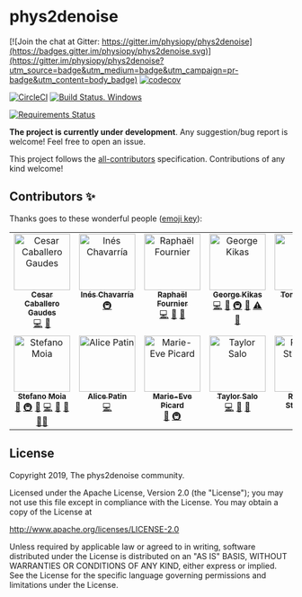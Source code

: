 <!--(https://raw.githubusercontent.com/physiopy/phys2denoise/master/docs/_static/phys2denoise_card.jpg)-->
<a name="readme"></a>
<!-- <img alt="physiopy" src="https://github.com/physiopy/phys2denoise/blob/master/docs/_static/phys2denoise_logo1280×640.png" height="150"> -->

phys2denoise
============

[![Join the chat at Gitter: https://gitter.im/physiopy/phys2denoise](https://badges.gitter.im/physiopy/phys2denoise.svg)](https://gitter.im/physiopy/phys2denoise?utm_source=badge&utm_medium=badge&utm_campaign=pr-badge&utm_content=body_badge)
[![codecov](https://codecov.io/gh/physiopy/phys2denoise/branch/master/graph/badge.svg)](https://codecov.io/gh/physiopy/phys2denoise)

[![CircleCI](https://circleci.com/gh/physiopy/phys2denoise.svg?branch=master&style=shield)](https://circleci.com/gh/physiopy/phys2denoise)
[![Build Status. Windows](https://dev.azure.com/physiopy/phys2denoise/_apis/build/status/physiopy.phys2denoise?branchName=master)](https://dev.azure.com/physiopy/phys2denoise/_build/latest?definitionId=1&branchName=master)
<!--[![See the documentation at: https://phys2denoise.readthedocs.io](https://readthedocs.org/projects/phys2denoise/badge/?version=latest)](https://phys2denoise.readthedocs.io/en/latest/?badge=latest)-->
[![Requirements Status](https://requires.io/github/physiopy/phys2denoise/requirements.svg?branch=master)](https://requires.io/github/physiopy/phys2denoise/requirements/?branch=master)

**The project is currently under development**.
Any suggestion/bug report is welcome! Feel free to open an issue.

This project follows the [all-contributors](https://github.com/all-contributors/all-contributors) specification. Contributions of any kind welcome!

## Contributors ✨

Thanks goes to these wonderful people ([emoji key](https://allcontributors.org/docs/en/emoji-key)):

<!-- ALL-CONTRIBUTORS-LIST:START - Do not remove or modify this section -->
<!-- prettier-ignore-start -->
<!-- markdownlint-disable -->
<table>
  <tbody>
    <tr>
      <td align="center" valign="top" width="12.5%"><a href="https://github.com/CesarCaballeroGaudes"><img src="https://avatars1.githubusercontent.com/u/7611340?v=4?s=100" width="100px;" alt="Cesar Caballero Gaudes"/><br /><sub><b>Cesar Caballero Gaudes</b></sub></a><br /><a href="https://github.com/physiopy/phys2denoise/commits?author=CesarCaballeroGaudes" title="Code">💻</a> <a href="#ideas-CesarCaballeroGaudes" title="Ideas, Planning, & Feedback">🤔</a></td>
      <td align="center" valign="top" width="12.5%"><a href="https://github.com/ineschh"><img src="https://avatars.githubusercontent.com/u/72545702?v=4?s=100" width="100px;" alt="Inés Chavarría"/><br /><sub><b>Inés Chavarría</b></sub></a><br /><a href="#infra-ineschh" title="Infrastructure (Hosting, Build-Tools, etc)">🚇</a></td>
      <td align="center" valign="top" width="12.5%"><a href="https://github.com/eril892"><img src="https://avatars.githubusercontent.com/u/91672536?v=4?s=100" width="100px;" alt="Raphaël Fournier"/><br /><sub><b>Raphaël Fournier</b></sub></a><br /><a href="https://github.com/physiopy/phys2denoise/commits?author=eril892" title="Code">💻</a> <a href="#userTesting-eril892" title="User Testing">📓</a> <a href="https://github.com/physiopy/phys2denoise/commits?author=eril892" title="Documentation">📖</a></td>
      <td align="center" valign="top" width="12.5%"><a href="https://github.com/maestroque"><img src="https://avatars.githubusercontent.com/u/74024609?v=4?s=100" width="100px;" alt="George Kikas"/><br /><sub><b>George Kikas</b></sub></a><br /><a href="https://github.com/physiopy/phys2denoise/commits?author=maestroque" title="Code">💻</a> <a href="#ideas-maestroque" title="Ideas, Planning, & Feedback">🤔</a> <a href="#infra-maestroque" title="Infrastructure (Hosting, Build-Tools, etc)">🚇</a> <a href="https://github.com/physiopy/phys2denoise/issues?q=author%3Amaestroque" title="Bug reports">🐛</a> <a href="https://github.com/physiopy/phys2denoise/commits?author=maestroque" title="Tests">⚠️</a> <a href="https://github.com/physiopy/phys2denoise/pulls?q=is%3Apr+reviewed-by%3Amaestroque" title="Reviewed Pull Requests">👀</a></td>
      <td align="center" valign="top" width="12.5%"><a href="https://github.com/TomasLenc"><img src="https://avatars.githubusercontent.com/u/10827440?v=4?s=100" width="100px;" alt="Tomas Lenc"/><br /><sub><b>Tomas Lenc</b></sub></a><br /><a href="https://github.com/physiopy/phys2denoise/issues?q=author%3ATomasLenc" title="Bug reports">🐛</a> <a href="https://github.com/physiopy/phys2denoise/commits?author=TomasLenc" title="Tests">⚠️</a></td>
      <td align="center" valign="top" width="12.5%"><a href="https://github.com/rzlim08"><img src="https://avatars.githubusercontent.com/u/37033997?v=4?s=100" width="100px;" alt="rzlim08"/><br /><sub><b>rzlim08</b></sub></a><br /><a href="https://github.com/physiopy/phys2denoise/commits?author=rzlim08" title="Code">💻</a> <a href="https://github.com/physiopy/phys2denoise/commits?author=rzlim08" title="Tests">⚠️</a></td>
      <td align="center" valign="top" width="12.5%"><a href="http://rossmarkello.com"><img src="https://avatars0.githubusercontent.com/u/14265705?v=4?s=100" width="100px;" alt="Ross Markello"/><br /><sub><b>Ross Markello</b></sub></a><br /><a href="#infra-rmarkello" title="Infrastructure (Hosting, Build-Tools, etc)">🚇</a> <a href="#mentoring-rmarkello" title="Mentoring">🧑‍🏫</a></td>
      <td align="center" valign="top" width="12.5%"><a href="https://github.com/m-miedema"><img src="https://avatars.githubusercontent.com/u/39968233?v=4?s=100" width="100px;" alt="m-miedema"/><br /><sub><b>m-miedema</b></sub></a><br /><a href="https://github.com/physiopy/phys2denoise/pulls?q=is%3Apr+reviewed-by%3Am-miedema" title="Reviewed Pull Requests">👀</a> <a href="#mentoring-m-miedema" title="Mentoring">🧑‍🏫</a></td>
    </tr>
    <tr>
      <td align="center" valign="top" width="12.5%"><a href="https://github.com/smoia"><img src="https://avatars3.githubusercontent.com/u/35300580?v=4?s=100" width="100px;" alt="Stefano Moia"/><br /><sub><b>Stefano Moia</b></sub></a><br /><a href="#data-smoia" title="Data">🔣</a> <a href="#infra-smoia" title="Infrastructure (Hosting, Build-Tools, etc)">🚇</a> <a href="#projectManagement-smoia" title="Project Management">📆</a> <a href="https://github.com/physiopy/phys2denoise/commits?author=smoia" title="Code">💻</a> <a href="#ideas-smoia" title="Ideas, Planning, & Feedback">🤔</a> <a href="https://github.com/physiopy/phys2denoise/commits?author=smoia" title="Documentation">📖</a> <a href="#mentoring-smoia" title="Mentoring">🧑‍🏫</a></td>
      <td align="center" valign="top" width="12.5%"><a href="https://github.com/AlicePatin"><img src="https://avatars.githubusercontent.com/u/44365985?v=4?s=100" width="100px;" alt="Alice Patin"/><br /><sub><b>Alice Patin</b></sub></a><br /><a href="https://github.com/physiopy/phys2denoise/commits?author=AlicePatin" title="Code">💻</a></td>
      <td align="center" valign="top" width="12.5%"><a href="https://github.com/me-pic"><img src="https://avatars.githubusercontent.com/u/77584086?v=4?s=100" width="100px;" alt="Marie-Eve Picard"/><br /><sub><b>Marie-Eve Picard</b></sub></a><br /><a href="https://github.com/physiopy/phys2denoise/pulls?q=is%3Apr+reviewed-by%3Ame-pic" title="Reviewed Pull Requests">👀</a> <a href="#infra-me-pic" title="Infrastructure (Hosting, Build-Tools, etc)">🚇</a></td>
      <td align="center" valign="top" width="12.5%"><a href="https://github.com/tsalo"><img src="https://avatars3.githubusercontent.com/u/8228902?v=4?s=100" width="100px;" alt="Taylor Salo"/><br /><sub><b>Taylor Salo</b></sub></a><br /><a href="https://github.com/physiopy/phys2denoise/commits?author=tsalo" title="Code">💻</a> <a href="#ideas-tsalo" title="Ideas, Planning, & Feedback">🤔</a> <a href="https://github.com/physiopy/phys2denoise/pulls?q=is%3Apr+reviewed-by%3Atsalo" title="Reviewed Pull Requests">👀</a></td>
      <td align="center" valign="top" width="12.5%"><a href="https://github.com/RayStick"><img src="https://avatars.githubusercontent.com/u/50215726?v=4?s=100" width="100px;" alt="Rachael Stickland"/><br /><sub><b>Rachael Stickland</b></sub></a><br /><a href="#infra-RayStick" title="Infrastructure (Hosting, Build-Tools, etc)">🚇</a> <a href="https://github.com/physiopy/phys2denoise/commits?author=RayStick" title="Documentation">📖</a></td>
      <td align="center" valign="top" width="12.5%"><a href="https://github.com/kristinazvolanek"><img src="https://avatars.githubusercontent.com/u/54590158?v=4?s=100" width="100px;" alt="Kristina Zvolanek"/><br /><sub><b>Kristina Zvolanek</b></sub></a><br /><a href="#infra-kristinazvolanek" title="Infrastructure (Hosting, Build-Tools, etc)">🚇</a> <a href="https://github.com/physiopy/phys2denoise/pulls?q=is%3Apr+reviewed-by%3Akristinazvolanek" title="Reviewed Pull Requests">👀</a> <a href="#userTesting-kristinazvolanek" title="User Testing">📓</a></td>
    </tr>
  </tbody>
</table>

<!-- markdownlint-restore -->
<!-- prettier-ignore-end -->

<!-- ALL-CONTRIBUTORS-LIST:END -->


License
-------

Copyright 2019, The phys2denoise community.

Licensed under the Apache License, Version 2.0 (the "License");
you may not use this file except in compliance with the License.
You may obtain a copy of the License at

http://www.apache.org/licenses/LICENSE-2.0

Unless required by applicable law or agreed to in writing, software
distributed under the License is distributed on an "AS IS" BASIS,
WITHOUT WARRANTIES OR CONDITIONS OF ANY KIND, either express or implied.
See the License for the specific language governing permissions and
limitations under the License.
